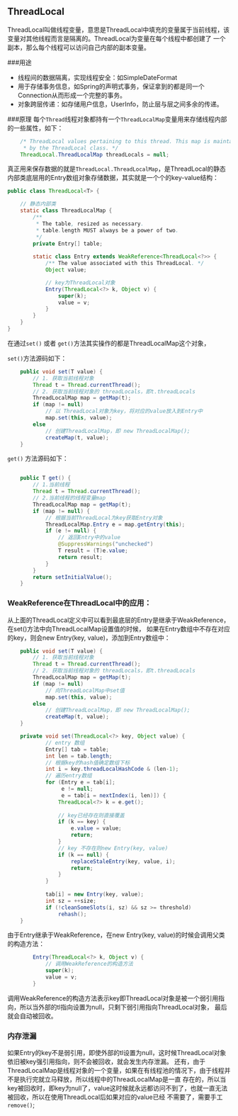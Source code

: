 ## ThreadLocal
ThreadLocal叫做线程变量，意思是ThreadLocal中填充的变量属于当前线程，该变量对其他线程而言是隔离的。ThreadLocal为变量在每个线程中都创建了
一个副本，那么每个线程可以访问自己内部的副本变量。

###用途
- 线程间的数据隔离，实现线程安全：如SimpleDateFormat
- 用于存储事务信息，如Spring的声明式事务，保证拿到的都是同一个Connection从而形成一个完整的事务。
- 对象跨层传递：如存储用户信息，UserInfo，防止层与层之间多余的传递。

###原理
每个`Thread`线程对象都持有一个`ThreadLocalMap`变量用来存储线程内部的一些属性，如下：
```java
    /* ThreadLocal values pertaining to this thread. This map is maintained
     * by the ThreadLocal class. */
    ThreadLocal.ThreadLocalMap threadLocals = null;
```
真正用来保存数据的就是`ThreadLocal.ThreadLocalMap`，是ThreadLocal的静态内部类底层用的Entry数组对象存储数据，其实就是一个个的key-value结构：
```java
public class ThreadLocal<T> {

    // 静态内部类
    static class ThreadLocalMap {
        /**
         * The table, resized as necessary.
         * table.length MUST always be a power of two.
         */
        private Entry[] table;
        
        static class Entry extends WeakReference<ThreadLocal<?>> {
            /** The value associated with this ThreadLocal. */
            Object value;

            // key为ThreadLocal对象
            Entry(ThreadLocal<?> k, Object v) {
                super(k);
                value = v;
            }
        }
    }
}
```
在通过`set()` 或者 `get()`方法其实操作的都是ThreadLocalMap这个对象，

`set()`方法源码如下：
```java
    public void set(T value) {
        // 1. 获取当前线程对象
        Thread t = Thread.currentThread();
        // 2. 获取当前线程对象的 threadLocals，即t.threadLocals
        ThreadLocalMap map = getMap(t);
        if (map != null)
            // 以 ThreadLocal对象为key，将对应的value放入到Entry中
            map.set(this, value);
        else
            // 创建ThreadLocalMap，即 new ThreadLocalMap();
            createMap(t, value);
    }
```

`get()` 方法源码如下：
```java

    public T get() {
        // 1.当前线程
        Thread t = Thread.currentThread();
        // 2.当前线程的线程变量map
        ThreadLocalMap map = getMap(t);
        if (map != null) {
            // 根据当前ThreadLocal为key获取Entry对象
            ThreadLocalMap.Entry e = map.getEntry(this);
            if (e != null) {
                // 返回Entry中的value
                @SuppressWarnings("unchecked")
                T result = (T)e.value;
                return result;
            }
        }
        return setInitialValue();
    }
```

### WeakReference在ThreadLocal中的应用：
从上面的ThreadLocal定义中可以看到最底层的Entry是继承于WeakReference，在set()方法中向ThreadLocalMap设置值的时候，
如果在Entry数组中不存在对应的key，则会new Entry(key, value)，添加到Entry数组中：
```java
    public void set(T value) {
        // 1. 获取当前线程对象
        Thread t = Thread.currentThread();
        // 2. 获取当前线程对象的 threadLocals，即t.threadLocals
        ThreadLocalMap map = getMap(t);
        if (map != null)
            // 向ThreadLocalMap中set值
            map.set(this, value);
        else
            // 创建ThreadLocalMap，即 new ThreadLocalMap();
            createMap(t, value);
    }

    private void set(ThreadLocal<?> key, Object value) {
            // entry 数组
            Entry[] tab = table;
            int len = tab.length;
            // 根据key的hash值确定数组下标
            int i = key.threadLocalHashCode & (len-1);
            // 遍历entry数组
            for (Entry e = tab[i];
                 e != null;
                 e = tab[i = nextIndex(i, len)]) {
                ThreadLocal<?> k = e.get();
                
                // key已经存在则直接覆盖
                if (k == key) {
                    e.value = value;
                    return;
                }
                // key 不存在则new Entry(key, value)
                if (k == null) {
                    replaceStaleEntry(key, value, i);
                    return;
                }
            }
    
            tab[i] = new Entry(key, value);
            int sz = ++size;
            if (!cleanSomeSlots(i, sz) && sz >= threshold)
                rehash();
    }
```
由于Entry继承于WeakReference，在new Entry(key, value)的时候会调用父类的构造方法：
```java
        Entry(ThreadLocal<?> k, Object v) {
            // 调用WeakReference的构造方法
            super(k);
            value = v;
        }
```
调用WeakReference的构造方法表示key即ThreadLocal对象是被一个弱引用指向，所以当外部的tl指向设置为null，只剩下弱引用指向ThreadLocal对象，
最后就会自动被回收。

### 内存泄漏
如果Entry的key不是弱引用，即使外部的tl设置为null，这时候ThreadLocal对象依旧被key强引用指向，则不会被回收，就会发生内存泄漏。
还有，由于ThreadLocalMap是线程对象的一个变量，如果在有线程池的情况下，由于线程并不是执行完就立马释放，所以线程中的ThreadLocalMap是一直
存在的，所以当key被回收时，即key为null了，value这时候就永远都访问不到了，也就一直无法被回收，所以在使用ThreadLocal后如果对应的value已经
不需要了，需要手工`remove()`;